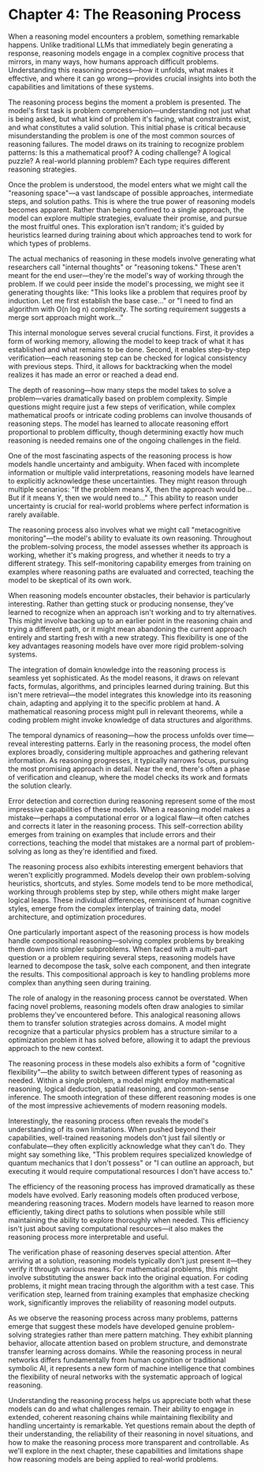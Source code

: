 # Chapter 4: The Reasoning Process

When a reasoning model encounters a problem, something remarkable happens. Unlike traditional LLMs that immediately begin generating a response, reasoning models engage in a complex cognitive process that mirrors, in many ways, how humans approach difficult problems. Understanding this reasoning process—how it unfolds, what makes it effective, and where it can go wrong—provides crucial insights into both the capabilities and limitations of these systems.

The reasoning process begins the moment a problem is presented. The model's first task is problem comprehension—understanding not just what is being asked, but what kind of problem it's facing, what constraints exist, and what constitutes a valid solution. This initial phase is critical because misunderstanding the problem is one of the most common sources of reasoning failures. The model draws on its training to recognize problem patterns: Is this a mathematical proof? A coding challenge? A logical puzzle? A real-world planning problem? Each type requires different reasoning strategies.

Once the problem is understood, the model enters what we might call the "reasoning space"—a vast landscape of possible approaches, intermediate steps, and solution paths. This is where the true power of reasoning models becomes apparent. Rather than being confined to a single approach, the model can explore multiple strategies, evaluate their promise, and pursue the most fruitful ones. This exploration isn't random; it's guided by heuristics learned during training about which approaches tend to work for which types of problems.

The actual mechanics of reasoning in these models involve generating what researchers call "internal thoughts" or "reasoning tokens." These aren't meant for the end user—they're the model's way of working through the problem. If we could peer inside the model's processing, we might see it generating thoughts like: "This looks like a problem that requires proof by induction. Let me first establish the base case..." or "I need to find an algorithm with O(n log n) complexity. The sorting requirement suggests a merge sort approach might work..."

This internal monologue serves several crucial functions. First, it provides a form of working memory, allowing the model to keep track of what it has established and what remains to be done. Second, it enables step-by-step verification—each reasoning step can be checked for logical consistency with previous steps. Third, it allows for backtracking when the model realizes it has made an error or reached a dead end.

The depth of reasoning—how many steps the model takes to solve a problem—varies dramatically based on problem complexity. Simple questions might require just a few steps of verification, while complex mathematical proofs or intricate coding problems can involve thousands of reasoning steps. The model has learned to allocate reasoning effort proportional to problem difficulty, though determining exactly how much reasoning is needed remains one of the ongoing challenges in the field.

One of the most fascinating aspects of the reasoning process is how models handle uncertainty and ambiguity. When faced with incomplete information or multiple valid interpretations, reasoning models have learned to explicitly acknowledge these uncertainties. They might reason through multiple scenarios: "If the problem means X, then the approach would be... But if it means Y, then we would need to..." This ability to reason under uncertainty is crucial for real-world problems where perfect information is rarely available.

The reasoning process also involves what we might call "metacognitive monitoring"—the model's ability to evaluate its own reasoning. Throughout the problem-solving process, the model assesses whether its approach is working, whether it's making progress, and whether it needs to try a different strategy. This self-monitoring capability emerges from training on examples where reasoning paths are evaluated and corrected, teaching the model to be skeptical of its own work.

When reasoning models encounter obstacles, their behavior is particularly interesting. Rather than getting stuck or producing nonsense, they've learned to recognize when an approach isn't working and to try alternatives. This might involve backing up to an earlier point in the reasoning chain and trying a different path, or it might mean abandoning the current approach entirely and starting fresh with a new strategy. This flexibility is one of the key advantages reasoning models have over more rigid problem-solving systems.

The integration of domain knowledge into the reasoning process is seamless yet sophisticated. As the model reasons, it draws on relevant facts, formulas, algorithms, and principles learned during training. But this isn't mere retrieval—the model integrates this knowledge into its reasoning chain, adapting and applying it to the specific problem at hand. A mathematical reasoning process might pull in relevant theorems, while a coding problem might invoke knowledge of data structures and algorithms.

The temporal dynamics of reasoning—how the process unfolds over time—reveal interesting patterns. Early in the reasoning process, the model often explores broadly, considering multiple approaches and gathering relevant information. As reasoning progresses, it typically narrows focus, pursuing the most promising approach in detail. Near the end, there's often a phase of verification and cleanup, where the model checks its work and formats the solution clearly.

Error detection and correction during reasoning represent some of the most impressive capabilities of these models. When a reasoning model makes a mistake—perhaps a computational error or a logical flaw—it often catches and corrects it later in the reasoning process. This self-correction ability emerges from training on examples that include errors and their corrections, teaching the model that mistakes are a normal part of problem-solving as long as they're identified and fixed.

The reasoning process also exhibits interesting emergent behaviors that weren't explicitly programmed. Models develop their own problem-solving heuristics, shortcuts, and styles. Some models tend to be more methodical, working through problems step by step, while others might make larger logical leaps. These individual differences, reminiscent of human cognitive styles, emerge from the complex interplay of training data, model architecture, and optimization procedures.

One particularly important aspect of the reasoning process is how models handle compositional reasoning—solving complex problems by breaking them down into simpler subproblems. When faced with a multi-part question or a problem requiring several steps, reasoning models have learned to decompose the task, solve each component, and then integrate the results. This compositional approach is key to handling problems more complex than anything seen during training.

The role of analogy in the reasoning process cannot be overstated. When facing novel problems, reasoning models often draw analogies to similar problems they've encountered before. This analogical reasoning allows them to transfer solution strategies across domains. A model might recognize that a particular physics problem has a structure similar to a optimization problem it has solved before, allowing it to adapt the previous approach to the new context.

The reasoning process in these models also exhibits a form of "cognitive flexibility"—the ability to switch between different types of reasoning as needed. Within a single problem, a model might employ mathematical reasoning, logical deduction, spatial reasoning, and common-sense inference. The smooth integration of these different reasoning modes is one of the most impressive achievements of modern reasoning models.

Interestingly, the reasoning process often reveals the model's understanding of its own limitations. When pushed beyond their capabilities, well-trained reasoning models don't just fail silently or confabulate—they often explicitly acknowledge what they can't do. They might say something like, "This problem requires specialized knowledge of quantum mechanics that I don't possess" or "I can outline an approach, but executing it would require computational resources I don't have access to."

The efficiency of the reasoning process has improved dramatically as these models have evolved. Early reasoning models often produced verbose, meandering reasoning traces. Modern models have learned to reason more efficiently, taking direct paths to solutions when possible while still maintaining the ability to explore thoroughly when needed. This efficiency isn't just about saving computational resources—it also makes the reasoning process more interpretable and useful.

The verification phase of reasoning deserves special attention. After arriving at a solution, reasoning models typically don't just present it—they verify it through various means. For mathematical problems, this might involve substituting the answer back into the original equation. For coding problems, it might mean tracing through the algorithm with a test case. This verification step, learned from training examples that emphasize checking work, significantly improves the reliability of reasoning model outputs.

As we observe the reasoning process across many problems, patterns emerge that suggest these models have developed genuine problem-solving strategies rather than mere pattern matching. They exhibit planning behavior, allocate attention based on problem structure, and demonstrate transfer learning across domains. While the reasoning process in neural networks differs fundamentally from human cognition or traditional symbolic AI, it represents a new form of machine intelligence that combines the flexibility of neural networks with the systematic approach of logical reasoning.

Understanding the reasoning process helps us appreciate both what these models can do and what challenges remain. Their ability to engage in extended, coherent reasoning chains while maintaining flexibility and handling uncertainty is remarkable. Yet questions remain about the depth of their understanding, the reliability of their reasoning in novel situations, and how to make the reasoning process more transparent and controllable. As we'll explore in the next chapter, these capabilities and limitations shape how reasoning models are being applied to real-world problems.
